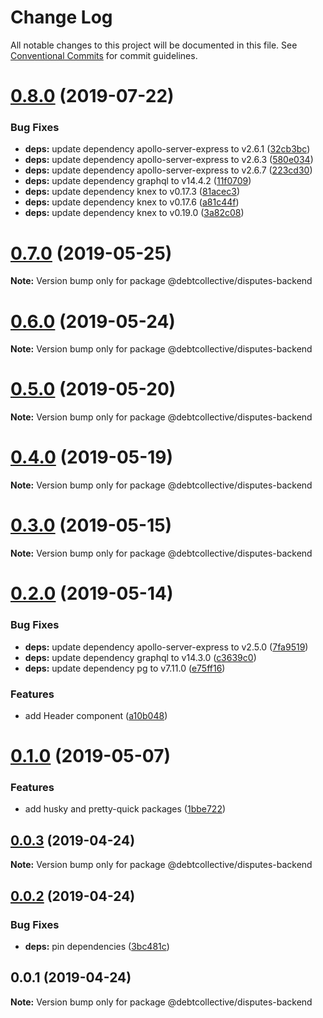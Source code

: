 # Change Log

All notable changes to this project will be documented in this file.
See [Conventional Commits](https://conventionalcommits.org) for commit guidelines.

# [0.8.0](https://github.com/debtcollective/disputes/compare/v0.7.0...v0.8.0) (2019-07-22)


### Bug Fixes

* **deps:** update dependency apollo-server-express to v2.6.1 ([32cb3bc](https://github.com/debtcollective/disputes/commit/32cb3bc))
* **deps:** update dependency apollo-server-express to v2.6.3 ([580e034](https://github.com/debtcollective/disputes/commit/580e034))
* **deps:** update dependency apollo-server-express to v2.6.7 ([223cd30](https://github.com/debtcollective/disputes/commit/223cd30))
* **deps:** update dependency graphql to v14.4.2 ([11f0709](https://github.com/debtcollective/disputes/commit/11f0709))
* **deps:** update dependency knex to v0.17.3 ([81acec3](https://github.com/debtcollective/disputes/commit/81acec3))
* **deps:** update dependency knex to v0.17.6 ([a81c44f](https://github.com/debtcollective/disputes/commit/a81c44f))
* **deps:** update dependency knex to v0.19.0 ([3a82c08](https://github.com/debtcollective/disputes/commit/3a82c08))





# [0.7.0](https://github.com/debtcollective/disputes/compare/v0.6.0...v0.7.0) (2019-05-25)

**Note:** Version bump only for package @debtcollective/disputes-backend





# [0.6.0](https://github.com/debtcollective/disputes/compare/v0.5.0...v0.6.0) (2019-05-24)

**Note:** Version bump only for package @debtcollective/disputes-backend





# [0.5.0](https://github.com/debtcollective/disputes/compare/v0.4.0...v0.5.0) (2019-05-20)

**Note:** Version bump only for package @debtcollective/disputes-backend





# [0.4.0](https://github.com/debtcollective/disputes/compare/v0.3.0...v0.4.0) (2019-05-19)

**Note:** Version bump only for package @debtcollective/disputes-backend





# [0.3.0](https://github.com/debtcollective/disputes/compare/v0.2.0...v0.3.0) (2019-05-15)

**Note:** Version bump only for package @debtcollective/disputes-backend





# [0.2.0](https://github.com/debtcollective/disputes/compare/v0.1.0...v0.2.0) (2019-05-14)


### Bug Fixes

* **deps:** update dependency apollo-server-express to v2.5.0 ([7fa9519](https://github.com/debtcollective/disputes/commit/7fa9519))
* **deps:** update dependency graphql to v14.3.0 ([c3639c0](https://github.com/debtcollective/disputes/commit/c3639c0))
* **deps:** update dependency pg to v7.11.0 ([e75ff16](https://github.com/debtcollective/disputes/commit/e75ff16))


### Features

* add Header component ([a10b048](https://github.com/debtcollective/disputes/commit/a10b048))





# [0.1.0](https://github.com/debtcollective/disputes/compare/v0.0.3...v0.1.0) (2019-05-07)


### Features

* add husky and pretty-quick packages ([1bbe722](https://github.com/debtcollective/disputes/commit/1bbe722))





## [0.0.3](https://github.com/debtcollective/disputes/compare/v0.0.2...v0.0.3) (2019-04-24)

**Note:** Version bump only for package @debtcollective/disputes-backend





## [0.0.2](https://github.com/debtcollective/disputes/compare/v0.0.1...v0.0.2) (2019-04-24)


### Bug Fixes

* **deps:** pin dependencies ([3bc481c](https://github.com/debtcollective/disputes/commit/3bc481c))





## 0.0.1 (2019-04-24)

**Note:** Version bump only for package @debtcollective/disputes-backend
